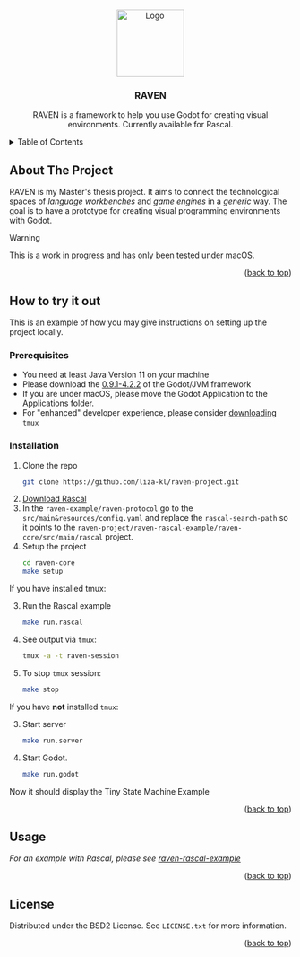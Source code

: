 <!-- Improved compatibility of back to top link: See: https://github.com/othneildrew/Best-README-Template/pull/73 -->
<a name="readme-top"></a>


<!-- PROJECT SHIELDS -->
<!--
*** I'm using markdown "reference style" links for readability.
*** Reference links are enclosed in brackets [ ] instead of parentheses ( ).
*** See the bottom of this document for the declaration of the reference variables
*** for contributors-url, forks-url, etc. This is an optional, concise syntax you may use.
*** https://www.markdownguide.org/basic-syntax/#reference-style-links

[![Contributors][contributors-shield]][contributors-url]
[![Forks][forks-shield]][forks-url]
[![Stargazers][stars-shield]][stars-url]
[![Issues][issues-shield]][issues-url]
[![MIT License][license-shield]][license-url]
[![LinkedIn][linkedin-shield]][linkedin-url]

-->


<br />
<div align="center">
  <a href="https://github.com/liza-kl/raven-project">
    <img src="https://cdn-icons-png.flaticon.com/512/5229/5229377.png" alt="Logo" width="120" height="120">
  </a>
<h3 align="center">RAVEN</h3>
 
  <p align="center">
    RAVEN is a framework to help you use Godot for creating visual environments. Currently available for Rascal.
    <br />
  <!--  <a href="https://github.com/liza-kl/raven-project"><strong>Explore the docs »</strong></a> 
    <br />
    <br />
 <a href="https://github.com/liza-kl/raven-project">View Demo</a>
    ·
    <a href="https://github.com/liza-kl/raven-project/issues/new?labels=bug&template=bug-report---.md">Report Bug</a>
    ·
    <a href="https://github.com/liza-kl/raven-project/issues/new?labels=enhancement&template=feature-request---.md">Request Feature</a> -->
  </p>
</div>



<!-- TABLE OF CONTENTS -->
<details>
  <summary>Table of Contents</summary>
  <ol>
    <li>
      <a href="#about-the-project">About The Project</a>
      <ul>
        <li><a href="#built-with">Built With</a></li>
      </ul>
    </li>
    <li>
      <a href="#getting-started">Getting Started</a>
      <ul>
        <li><a href="#prerequisites">Prerequisites</a></li>
        <li><a href="#installation">Installation</a></li>
      </ul>
    </li>
    <li><a href="#usage">Usage</a></li>
    <li><a href="#roadmap">Roadmap</a></li>
    <li><a href="#contributing">Contributing</a></li>
    <li><a href="#license">License</a></li>
    <li><a href="#contact">Contact</a></li>
    <li><a href="#acknowledgments">Acknowledgments</a></li>
  </ol>
</details>



<!-- ABOUT THE PROJECT -->
## About The Project

<!-- [![Product Name Screen Shot][product-screenshot]](https://example.com)-->

RAVEN is my Master's thesis project. It aims to connect the technological spaces of _language workbenches_
and _game engines_ in a _generic_ way. The goal is to have a prototype for creating visual programming environments with Godot. 

> [!WARNING]  
> This is a work in progress and has only been tested under macOS.


<p align="right">(<a href="#readme-top">back to top</a>)</p>



<!--### Built With
* [![Rascal][Rascal]][Next-url]
* [![Godot][Godot]][Next-url]
* [![Godot][Java]][Next-url]


<p align="right">(<a href="#readme-top">back to top</a>)</p> -->



<!-- GETTING STARTED -->
## How to try it out

This is an example of how you may give instructions on setting up the project locally.


### Prerequisites

- You need at least Java Version 11 on your machine
- Please download the [0.9.1-4.2.2](https://github.com/utopia-rise/godot-kotlin-jvm/releases/tag/0.9.1-4.2.2) of the Godot/JVM framework
- If you are under macOS, please move the Godot Application to the Applications folder. 
- For "enhanced" developer experience, please consider [downloading](https://github.com/tmux/tmux/wiki) `tmux` 

### Installation

1. Clone the repo
   ```sh
   git clone https://github.com/liza-kl/raven-project.git
   ```
2. [Download Rascal](https://github.com/usethesource/rascal/releases/tag/v0.33.0)
3. In the `raven-example/raven-protocol` go to the `src/main&resources/config.yaml` and replace the `rascal-search-path`
   so it points to the `raven-project/raven-rascal-example/raven-core/src/main/rascal` project. 
4. Setup the project
   ```sh
   cd raven-core 
   make setup
   ```

If you have installed tmux: 

3. Run the Rascal example
   ```sh
   make run.rascal
   ```
4. See output via `tmux`:
   ```sh
   tmux -a -t raven-session 
   ```
5. To stop `tmux` session:
   ```sh
   make stop
   ```
If you have **not** installed `tmux`:

3. Start server
   ```sh
   make run.server
   ```
4. Start Godot.
   ```sh
   make run.godot
   ```

Now it should display the Tiny State Machine Example
<p align="right">(<a href="#readme-top">back to top</a>)</p>



<!-- USAGE EXAMPLES -->
## Usage

_For an example with Rascal, please see [raven-rascal-example]([https://example.com](https://github.com/liza-kl/raven-project/tree/main/raven-rascal-example))_

<p align="right">(<a href="#readme-top">back to top</a>)</p>



<!-- ROADMAP 
## Roadmap

- [ ] Feature 1
- [ ] Feature 2
- [ ] Feature 3
    - [ ] Nested Feature

See the [open issues](https://github.com/liza-kl/raven-project/issues) for a full list of proposed features (and known issues).

<p align="right">(<a href="#readme-top">back to top</a>)</p>-->



<!-- CONTRIBUTING 
## Contributing

Contributions are what make the open source community such an amazing place to learn, inspire, and create. Any contributions you make are **greatly appreciated**.

If you have a suggestion that would make this better, please fork the repo and create a pull request. You can also simply open an issue with the tag "enhancement".
Don't forget to give the project a star! Thanks again!

1. Fork the Project
2. Create your Feature Branch (`git checkout -b feature/AmazingFeature`)
3. Commit your Changes (`git commit -m 'Add some AmazingFeature'`)
4. Push to the Branch (`git push origin feature/AmazingFeature`)
5. Open a Pull Request

<p align="right">(<a href="#readme-top">back to top</a>)</p>
-->


<!-- LICENSE -->
## License

Distributed under the BSD2 License. See `LICENSE.txt` for more information.

<p align="right">(<a href="#readme-top">back to top</a>)</p>





<!-- ACKNOWLEDGMENTS 
## Acknowledgments

* []()
* []()
* []()

<p align="right">(<a href="#readme-top">back to top</a>)</p>-->



<!-- MARKDOWN LINKS & IMAGES -->
<!-- https://www.markdownguide.org/basic-syntax/#reference-style-links -->
[contributors-shield]: https://img.shields.io/github/contributors/liza-kl/raven-project.svg?style=for-the-badge
[contributors-url]: https://github.com/liza-kl/raven-project/graphs/contributors
[forks-shield]: https://img.shields.io/github/forks/liza-kl/raven-project.svg?style=for-the-badge
[forks-url]: https://github.com/liza-kl/raven-project/network/members
[stars-shield]: https://img.shields.io/github/stars/liza-kl/raven-project.svg?style=for-the-badge
[stars-url]: https://github.com/liza-kl/raven-project/stargazers
[issues-shield]: https://img.shields.io/github/issues/liza-kl/raven-project.svg?style=for-the-badge
[issues-url]: https://github.com/liza-kl/raven-project/issues
[license-shield]: https://img.shields.io/github/license/liza-kl/raven-project.svg?style=for-the-badge
[license-url]: https://github.com/liza-kl/raven-project/blob/master/LICENSE.txt
[linkedin-shield]: https://img.shields.io/badge/-LinkedIn-black.svg?style=for-the-badge&logo=linkedin&colorB=555
[linkedin-url]: https://linkedin.com/in/linkedin_username
[product-screenshot]: images/screenshot.png
[Next.js]: https://img.shields.io/badge/next.js-000000?style=for-the-badge&logo=nextdotjs&logoColor=white
[Next-url]: https://nextjs.org/
[React.js]: https://img.shields.io/badge/React-20232A?style=for-the-badge&logo=react&logoColor=61DAFB
[React-url]: https://reactjs.org/
[Vue.js]: https://img.shields.io/badge/Vue.js-35495E?style=for-the-badge&logo=vuedotjs&logoColor=4FC08D
[Vue-url]: https://vuejs.org/
[Angular.io]: https://img.shields.io/badge/Angular-DD0031?style=for-the-badge&logo=angular&logoColor=white
[Angular-url]: https://angular.io/
[Svelte.dev]: https://img.shields.io/badge/Svelte-4A4A55?style=for-the-badge&logo=svelte&logoColor=FF3E00
[Svelte-url]: https://svelte.dev/
[Laravel.com]: https://img.shields.io/badge/Laravel-FF2D20?style=for-the-badge&logo=laravel&logoColor=white
[Laravel-url]: https://laravel.com
[Bootstrap.com]: https://img.shields.io/badge/Bootstrap-563D7C?style=for-the-badge&logo=bootstrap&logoColor=white
[Bootstrap-url]: https://getbootstrap.com
[JQuery.com]: https://img.shields.io/badge/jQuery-0769AD?style=for-the-badge&logo=jquery&logoColor=white
[JQuery-url]: https://jquery.com 
